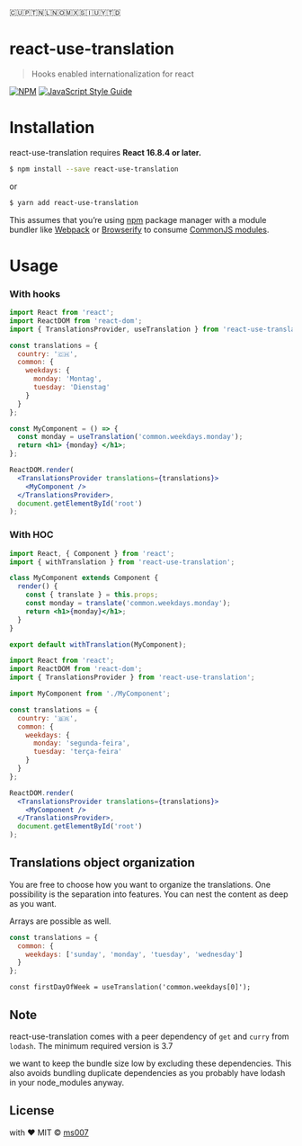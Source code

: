 🇨🇺🇵🇹🇳🇱🇳🇴🇲🇽🇸🇮🇺🇾🇹🇩

# react-use-translation

> Hooks enabled internationalization for react

[![NPM](https://img.shields.io/npm/v/react-use-translation.svg)](https://www.npmjs.com/package/react-use-translation) [![JavaScript Style Guide](https://img.shields.io/badge/code_style-standard-brightgreen.svg)](https://standardjs.com)

# Installation

react-use-translation requires **React 16.8.4 or later.**

```bash
$ npm install --save react-use-translation
```

or

```bash
$ yarn add react-use-translation
```

This assumes that you’re using [npm](http://npmjs.com/) package manager
with a module bundler like [Webpack](https://webpack.js.org/) or
[Browserify](http://browserify.org/) to consume [CommonJS
modules](https://webpack.js.org/api/module-methods/#commonjs).

# Usage

### **With hooks**

```jsx
import React from 'react';
import ReactDOM from 'react-dom';
import { TranslationsProvider, useTranslation } from 'react-use-translation';

const translations = {
  country: '🇨🇭',
  common: {
    weekdays: {
      monday: 'Montag',
      tuesday: 'Dienstag'
    }
  }
};

const MyComponent = () => {
  const monday = useTranslation('common.weekdays.monday');
  return <h1> {monday} </h1>;
};

ReactDOM.render(
  <TranslationsProvider translations={translations}>
    <MyComponent />
  </TranslationsProvider>,
  document.getElementById('root')
);
```

### **With HOC**

```jsx
import React, { Component } from 'react';
import { withTranslation } from 'react-use-translation';

class MyComponent extends Component {
  render() {
    const { translate } = this.props;
    const monday = translate('common.weekdays.monday');
    return <h1>{monday}</h1>;
  }
}

export default withTranslation(MyComponent);
```

```jsx
import React from 'react';
import ReactDOM from 'react-dom';
import { TranslationsProvider } from 'react-use-translation';

import MyComponent from './MyComponent';

const translations = {
  country: '🇧🇷',
  common: {
    weekdays: {
      monday: 'segunda-feira',
      tuesday: 'terça-feira'
    }
  }
};

ReactDOM.render(
  <TranslationsProvider translations={translations}>
    <MyComponent />
  </TranslationsProvider>,
  document.getElementById('root')
);
```

## Translations object organization

You are free to choose how you want to organize the translations.
One possibility is the separation into features. You can nest the content as deep as you want.

Arrays are possible as well.

```js
const translations = {
  common: {
    weekdays: ['sunday', 'monday', 'tuesday', 'wednesday']
  }
};
```

```
const firstDayOfWeek = useTranslation('common.weekdays[0]');
```

## Note

react-use-translation comes with a peer dependency of `get` and `curry` from `lodash`. The minimum required version is 3.7

we want to keep the bundle size low by excluding these dependencies. This also avoids bundling duplicate dependencies as you probably have lodash in your node_modules anyway.

## License

with ❤ MIT © [ms007](https://github.com/ms007)
